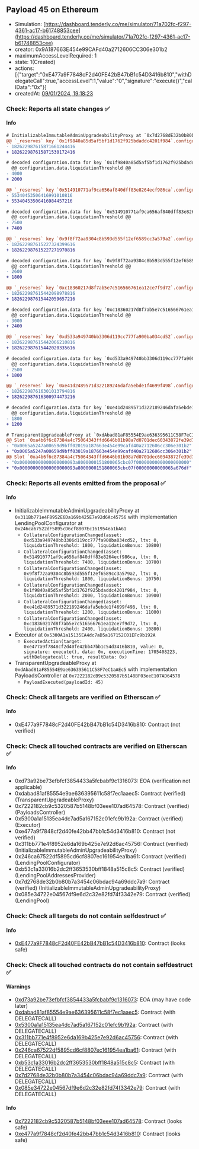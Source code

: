 ## Payload 45 on Ethereum

- Simulation: [https://dashboard.tenderly.co/me/simulator/71a702fc-f297-4361-ac17-b61748853cee](https://dashboard.tenderly.co/me/simulator/71a702fc-f297-4361-ac17-b61748853cee)
- creator: 0x9A187663E454e99CAFd40a2712606CC306e301b2
- maximumAccessLevelRequired: 1
- state: 1(Created)
- actions: [{"target":"0xE477a9F7848cF2d40FE42bB47bB1c54D3416b810","withDelegateCall":true,"accessLevel":1,"value":"0","signature":"execute()","callData":"0x"}]
- createdAt: [09/01/2024, 19:18:23](https://etherscan.io/tx/0xdc7dae9ccda353990e0afca4291e3be07432b2a0f46c6cc1b738b3769d1c1e3a)

### Check: Reports all state changes :white_check_mark:

#### Info


```diff
# InitializableImmutableAdminUpgradeabilityProxy at `0x7d2768dE32b0b80b7a3454c06BdAc94A69DDc7A9` with implementation LendingPool at `0x085E34722e04567Df9E6d2c32e82fd74f3342e79`
@@ `_reserves` key `0x1f9840a85d5af5bf1d1762f925bdaddc4201f984`.configuration.data @@
- 182622987615871661244416
+ 182622987615871530172416

# decoded configuration.data for key `0x1f9840a85d5af5bf1d1762f925bdaddc4201f984` (symbol: UNI)
  @@ configuration.data.liquidationThreshold @@
- 4000
+ 2000

@@ `_reserves` key `0x514910771af9ca656af840dff83e8264ecf986ca`.configuration.data @@
- 55340453506416991010816
+ 55340453506416984457216

# decoded configuration.data for key `0x514910771af9ca656af840dff83e8264ecf986ca` (symbol: LINK)
  @@ configuration.data.liquidationThreshold @@
- 7500
+ 7400

@@ `_reserves` key `0x9f8f72aa9304c8b593d555f12ef6589cc3a579a2`.configuration.data @@
- 182622987615227324399616
+ 182622987615227271970816

# decoded configuration.data for key `0x9f8f72aa9304c8b593d555f12ef6589cc3a579a2` (symbol: unknown)
  @@ configuration.data.liquidationThreshold @@
- 2600
+ 1800

@@ `_reserves` key `0xc18360217d8f7ab5e7c516566761ea12ce7f9d72`.configuration.data @@
- 182622987615442098978816
+ 182622987615442059657216

# decoded configuration.data for key `0xc18360217d8f7ab5e7c516566761ea12ce7f9d72` (symbol: ENS)
  @@ configuration.data.liquidationThreshold @@
- 3000
+ 2400

@@ `_reserves` key `0xd533a949740bb3306d119cc777fa900ba034cd52`.configuration.data @@
- 182622987615442066210816
+ 182622987615442020335616

# decoded configuration.data for key `0xd533a949740bb3306d119cc777fa900ba034cd52` (symbol: CRV)
  @@ configuration.data.liquidationThreshold @@
- 2500
+ 1800

@@ `_reserves` key `0xe41d2489571d322189246dafa5ebde1f4699f498`.configuration.data @@
- 182622987616301013794816
+ 182622987616300974473216

# decoded configuration.data for key `0xe41d2489571d322189246dafa5ebde1f4699f498` (symbol: ZRX)
  @@ configuration.data.liquidationThreshold @@
- 1800
+ 1200

```

```diff
# TransparentUpgradeableProxy at `0xdAbad81aF85554E9ae636395611C58F7eC1aAEc5` with implementation PayloadsController at `0x7222182cB9c5320587b5148BF03eeE107AD64578`
@@ Slot `0xa4b6f6c87384a4c75064343ffd6646b01b98a7d0701dec60343872fe39d78894` @@
- "0x0065a5247a00659d9bff02019a187663e454e99cafd40a2712606cc306e301b2"
+ "0x0065a5247a00659d9bff03019a187663e454e99cafd40a2712606cc306e301b2"
@@ Slot `0xa4b6f6c87384a4c75064343ffd6646b01b98a7d0701dec60343872fe39d78895` @@
- "0x000000000000000000093a8000000151800065cbc07f00000000000000000000"
+ "0x000000000000000000093a8000000151800065cbc07f00000000000065a676df"
```


### Check: Reports all events emitted from the proposal :white_check_mark:

#### Info

- InitializableImmutableAdminUpgradeabilityProxy at `0x311Bb771e4F8952E6Da169b425E7e92d6Ac45756` with implementation LendingPoolConfigurator at `0x246ca67522dF5895cD6cf8807Ec161954ea1bA61`
  - `CollateralConfigurationChanged(asset: 0xd533a949740bb3306d119cc777fa900ba034cd52, ltv: 0, liquidationThreshold: 1800, liquidationBonus: 10800)`
  - `CollateralConfigurationChanged(asset: 0x514910771af9ca656af840dff83e8264ecf986ca, ltv: 0, liquidationThreshold: 7400, liquidationBonus: 10700)`
  - `CollateralConfigurationChanged(asset: 0x9f8f72aa9304c8b593d555f12ef6589cc3a579a2, ltv: 0, liquidationThreshold: 1800, liquidationBonus: 10750)`
  - `CollateralConfigurationChanged(asset: 0x1f9840a85d5af5bf1d1762f925bdaddc4201f984, ltv: 0, liquidationThreshold: 2000, liquidationBonus: 10900)`
  - `CollateralConfigurationChanged(asset: 0xe41d2489571d322189246dafa5ebde1f4699f498, ltv: 0, liquidationThreshold: 1200, liquidationBonus: 11000)`
  - `CollateralConfigurationChanged(asset: 0xc18360217d8f7ab5e7c516566761ea12ce7f9d72, ltv: 0, liquidationThreshold: 2400, liquidationBonus: 10800)`
- Executor at `0x5300A1a15135EA4dc7aD5a167152C01EFc9b192A`
  - `ExecutedAction(target: 0xe477a9f7848cf2d40fe42bb47bb1c54d3416b810, value: 0, signature: execute(), data: 0x, executionTime: 1705408223, withDelegatecall: true, resultData: 0x)`
- TransparentUpgradeableProxy at `0xdAbad81aF85554E9ae636395611C58F7eC1aAEc5` with implementation PayloadsController at `0x7222182cB9c5320587b5148BF03eeE107AD64578`
  - `PayloadExecuted(payloadId: 45)`

### Check: Check all targets are verified on Etherscan :white_check_mark:

#### Info

- 0xE477a9F7848cF2d40FE42bB47bB1c54D3416b810: Contract (not verified)

### Check: Check all touched contracts are verified on Etherscan :white_check_mark:

#### Info

- 0xd73a92be73efbfcf3854433a5fcbabf9c1316073: EOA (verification not applicable)
- 0xdabad81af85554e9ae636395611c58f7ec1aaec5: Contract (verified) (TransparentUpgradeableProxy)
- 0x7222182cb9c5320587b5148bf03eee107ad64578: Contract (verified) (PayloadsController)
- 0x5300a1a15135ea4dc7ad5a167152c01efc9b192a: Contract (verified) (Executor)
- 0xe477a9f7848cf2d40fe42bb47bb1c54d3416b810: Contract (not verified)
- 0x311bb771e4f8952e6da169b425e7e92d6ac45756: Contract (verified) (InitializableImmutableAdminUpgradeabilityProxy)
- 0x246ca67522df5895cd6cf8807ec161954ea1ba61: Contract (verified) (LendingPoolConfigurator)
- 0xb53c1a33016b2dc2ff3653530bff1848a515c8c5: Contract (verified) (LendingPoolAddressesProvider)
- 0x7d2768de32b0b80b7a3454c06bdac94a69ddc7a9: Contract (verified) (InitializableImmutableAdminUpgradeabilityProxy)
- 0x085e34722e04567df9e6d2c32e82fd74f3342e79: Contract (verified) (LendingPool)

### Check: Check all targets do not contain selfdestruct :white_check_mark:

#### Info

- [0xE477a9F7848cF2d40FE42bB47bB1c54D3416b810](https://etherscan.io/address/0xE477a9F7848cF2d40FE42bB47bB1c54D3416b810): Contract (looks safe)

### Check: Check all touched contracts do not contain selfdestruct :white_check_mark:

#### Warnings

- [0xd73a92be73efbfcf3854433a5fcbabf9c1316073](https://etherscan.io/address/0xd73a92be73efbfcf3854433a5fcbabf9c1316073): EOA (may have code later)
- [0xdabad81af85554e9ae636395611c58f7ec1aaec5](https://etherscan.io/address/0xdabad81af85554e9ae636395611c58f7ec1aaec5): Contract (with DELEGATECALL)
- [0x5300a1a15135ea4dc7ad5a167152c01efc9b192a](https://etherscan.io/address/0x5300a1a15135ea4dc7ad5a167152c01efc9b192a): Contract (with DELEGATECALL)
- [0x311bb771e4f8952e6da169b425e7e92d6ac45756](https://etherscan.io/address/0x311bb771e4f8952e6da169b425e7e92d6ac45756): Contract (with DELEGATECALL)
- [0x246ca67522df5895cd6cf8807ec161954ea1ba61](https://etherscan.io/address/0x246ca67522df5895cd6cf8807ec161954ea1ba61): Contract (with DELEGATECALL)
- [0xb53c1a33016b2dc2ff3653530bff1848a515c8c5](https://etherscan.io/address/0xb53c1a33016b2dc2ff3653530bff1848a515c8c5): Contract (with DELEGATECALL)
- [0x7d2768de32b0b80b7a3454c06bdac94a69ddc7a9](https://etherscan.io/address/0x7d2768de32b0b80b7a3454c06bdac94a69ddc7a9): Contract (with DELEGATECALL)
- [0x085e34722e04567df9e6d2c32e82fd74f3342e79](https://etherscan.io/address/0x085e34722e04567df9e6d2c32e82fd74f3342e79): Contract (with DELEGATECALL)

#### Info

- [0x7222182cb9c5320587b5148bf03eee107ad64578](https://etherscan.io/address/0x7222182cb9c5320587b5148bf03eee107ad64578): Contract (looks safe)
- [0xe477a9f7848cf2d40fe42bb47bb1c54d3416b810](https://etherscan.io/address/0xe477a9f7848cf2d40fe42bb47bb1c54d3416b810): Contract (looks safe)

